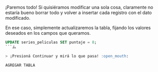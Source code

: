 ¡Paremos todo! Si quisiéramos modificar una sola cosa, claramente no estaría bueno borrar todo y volver a insertar cada registro con el dato modificado. 

En ese caso, simplemente actualizaremos la tabla, fijando los valores deseados en los campos que queramos.


``` sql
UPDATE series_peliculas SET puntaje = 8;
```ム

> ¡Presioná Continuar y mirá lo que pasa! :open_mouth:

AGREGAR TABLA
